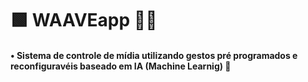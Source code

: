 # 🟩 WAAVEapp 👋🏻
#### • Sistema de controle de mídia utilizando gestos pré programados e reconfiguravéis baseado em IA (Machine Learnig) 🤖

